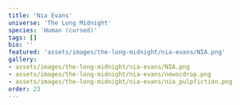 ```yaml
---
title: 'Nia Evans'
universe: 'The Long Midnight'
species: 'Human (cursed)'
tags: []
bio: ''
featured: 'assets/images/the-long-midnight/nia-evans/NIA.png'
gallery:
- assets/images/the-long-midnight/nia-evans/NIA.png
- assets/images/the-long-midnight/nia-evans/newocdrop.png
- assets/images/the-long-midnight/nia-evans/nia_pulpfiction.png
order: 23
---
```

